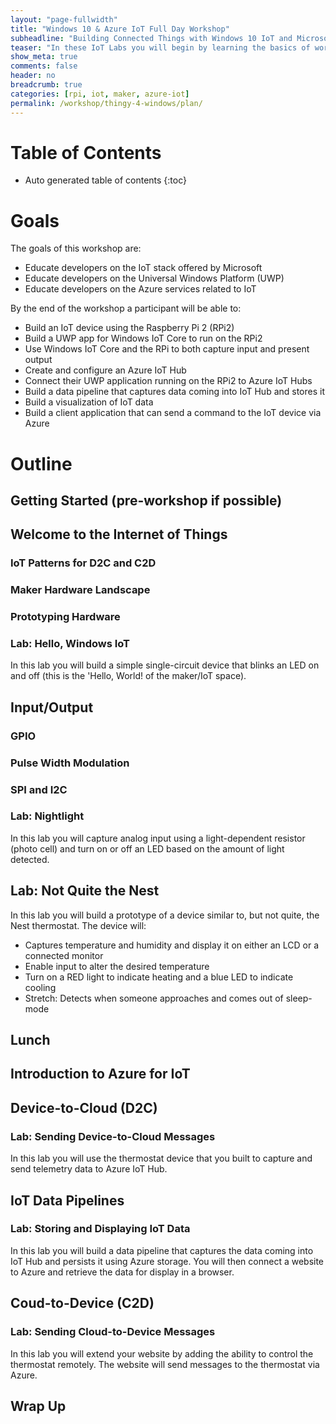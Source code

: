 ```yaml
---
layout: "page-fullwidth"
title: "Windows 10 & Azure IoT Full Day Workshop"
subheadline: "Building Connected Things with Windows 10 IoT and Microsoft Azure"
teaser: "In these IoT Labs you will begin by learning the basics of working with Windows 10 IoT Core connected to sensors and devices. You will move on to connecting the device to the Cloud. You will learn how to leverage Microsoft Azure services to collect data and control devices and use advanced services like analytics and machine learning to discover insights using your Things."
show_meta: true
comments: false
header: no
breadcrumb: true
categories: [rpi, iot, maker, azure-iot]
permalink: /workshop/thingy-4-windows/plan/
---
```


# Table of Contents
*  Auto generated table of contents
{:toc}

# Goals
The goals of this workshop are:

+ Educate developers on the IoT stack offered by Microsoft
+ Educate developers on the Universal Windows Platform (UWP)
+ Educate developers on the Azure services related to IoT

By the end of the workshop a participant will be able to:

+ Build an IoT device using the Raspberry Pi 2 (RPi2)
+ Build a UWP app for Windows IoT Core to run on the RPi2
+ Use Windows IoT Core and the RPi to both capture input and present output
+ Create and configure an Azure IoT Hub
+ Connect their UWP application running on the RPi2 to Azure IoT Hubs
+ Build a data pipeline that captures data coming into IoT Hub and stores it
+ Build a visualization of IoT data
+ Build a client application that can send a command to the IoT device via Azure

# Outline

## Getting Started (pre-workshop if possible)

## Welcome to the Internet of Things

### IoT Patterns for D2C and C2D

### Maker Hardware Landscape

### Prototyping Hardware

### Lab: Hello, Windows IoT
In this lab you will build a simple single-circuit device that blinks an LED on and off (this is the 'Hello, World! of the maker/IoT space).

## Input/Output

### GPIO

### Pulse Width Modulation

### SPI and I2C

### Lab: Nightlight
In this lab you will capture analog input using a light-dependent resistor (photo cell) and turn on or off an LED based on the amount of light detected.

## Lab: Not Quite the Nest
In this lab you will build a prototype of a device similar to, but not quite, the Nest thermostat. The device will:

+ Captures temperature and humidity and display it on either an LCD or a connected monitor
+ Enable input to alter the desired temperature
+ Turn on a RED light to indicate heating and a blue LED to indicate cooling
+ Stretch: Detects when someone approaches and comes out of sleep-mode

## Lunch

## Introduction to Azure for IoT

## Device-to-Cloud (D2C)

### Lab: Sending Device-to-Cloud Messages
In this lab you will use the thermostat device that you built to capture and send telemetry data to Azure IoT Hub.

## IoT Data Pipelines

### Lab: Storing and Displaying IoT Data
In this lab you will build a data pipeline that captures the data coming into IoT Hub and persists it using Azure storage. You will then connect a website to Azure and retrieve the data for display in a browser.

## Coud-to-Device (C2D)

### Lab: Sending Cloud-to-Device Messages
In this lab you will extend your website by adding the ability to control the thermostat remotely. The website will send messages to the thermostat via Azure.

## Wrap Up

 